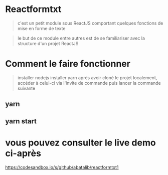 # Reactformtxt
> c'est un petit module sous ReactJS comportant quelques fonctions de mise en forme de texte

> le but de ce module entre autres est de se familiariser avec la structure d'un projet ReactJS

# Comment le faire fonctionner
> installer nodejs
> installer yarn
> après avoir cloné le projet localement, accéder à celui-ci via l'invite de commande puis
> lancer la commande suivante
## yarn
## yarn start

# vous pouvez consulter le live demo ci-après
 https://codesandbox.io/s/github/abatalib/reactformtxt1
